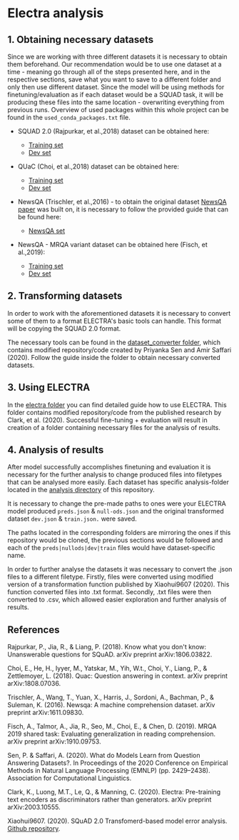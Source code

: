 # Electra analysis

## 1. Obtaining necessary datasets
Since we are working with three different datasets it is necessary to obtain them beforehand.  Our recommendation would be to use one dataset at a time - meaning go through all of the steps presented here, and in the respective sections, save what you want to save to a different folder and only then use different dataset. Since the model will be using methods for finetuning/evaluation as if each dataset would be a SQUAD task, it will be producing these files into the same location - overwriting everything from previous runs. Overview of used packages within this whole project can be found in the `used_conda_packages.txt` file.

* SQUAD 2.0 (Rajpurkar, et al.,2018) dataset can be obtained here:
  * [Training set](https://rajpurkar.github.io/SQuAD-explorer/dataset/train-v2.0.json)
  * [Dev set](https://rajpurkar.github.io/SQuAD-explorer/dataset/dev-v2.0.json)
 
* QUaC (Choi, et al.,2018) dataset can be obtained here:
  * [Training set](https://s3.amazonaws.com/my89public/quac/train_v0.2.json)
  * [Dev set](https://s3.amazonaws.com/my89public/quac/val_v0.2.json)

* NewsQA (Trischler, et al.,2016) - to obtain the original dataset [NewsQA paper](https://arxiv.org/pdf/1611.09830) was built on, it is necessary to follow the provided guide that can be found here:
  * [NewsQA set](https://github.com/Maluuba/newsqa)
 
* NewsQA - MRQA variant dataset can be obtained here (Fisch, et al.,2019):
  * [Training set](https://s3.us-east-2.amazonaws.com/mrqa/release/v2/train/NewsQA.jsonl.gz)
  * [Dev set](https://s3.us-east-2.amazonaws.com/mrqa/release/v2/dev/NewsQA.jsonl.gz)

## 2. Transforming datasets

In order to work with the aforementioned datasets it is necessary to convert some of them to a format ELECTRA's basic tools can handle.  This format will be copying the SQUAD 2.0 format.  
  
The necessary tools can be found in the [dataset_converter folder](https://github.com/TheHaymitch/Electra_analysis/tree/main/dataset_converter), which contains modified repository/code created by Priyanka Sen and Amir Saffari (2020). Follow the guide inside the folder to obtain necessary converted datasets.  

 ## 3. Using ELECTRA
 In the [electra folder](https://github.com/TheHaymitch/Electra_analysis/tree/main/electra) you can find detailed guide how to use ELECTRA. This folder contains modified repository/code from the published research by Clark, et al. (2020). Successful fine-tuning + evaluation will result in creation of a folder containing necessary files for the analysis of results.  
 
 ## 4. Analysis of results
 
 After model successfully accomplishes finetuning and evaluation it is necessary for the further analysis to change produced files into filetypes that can be analysed more easily. Each dataset has specific analysis-folder located in the [analysis directory](https://github.com/TheHaymitch/Electra_analysis/tree/main/analysis) of this repository. 
   
 It is necessary to change the pre-made paths to ones were your ELECTRA model produced `preds.json` & `null-ods.json` and the original transformed dataset `dev.json` & `train.json.` were saved.  
   
 The paths located in the corresponding folders are mirroring the ones if this repository would be cloned, the previous sections would be followed and each of the `preds|nullods|dev|train` files would have dataset-specific name.
   
In order to further analyse the datasets it was necessary to convert the .json files to a different filetype. Firstly, files were converted using modified version of a transformation function published by Xiaohui9607 (2020). This function converted files into .txt format. Secondly, .txt files were then converted to .csv, which allowed easier exploration and further analysis of results. 
 
 

 
 
 
 
## References  
  
Rajpurkar, P., Jia, R., & Liang, P. (2018). Know what you don't know: Unanswerable questions for SQuAD. arXiv preprint arXiv:1806.03822.

Choi, E., He, H., Iyyer, M., Yatskar, M., Yih, W.t., Choi, Y., Liang, P., & Zettlemoyer, L. (2018). Quac: Question answering in context. arXiv preprint arXiv:1808.07036.  

Trischler, A., Wang, T., Yuan, X., Harris, J., Sordoni, A., Bachman, P., & Suleman, K. (2016). Newsqa: A machine comprehension dataset. arXiv preprint arXiv:1611.09830.  

Fisch, A., Talmor, A., Jia, R., Seo, M., Choi, E., & Chen, D. (2019). MRQA 2019 shared task: Evaluating generalization in reading comprehension. arXiv preprint arXiv:1910.09753.
  
Sen, P. & Saffari, A.  (2020). What do Models Learn from Question Answering Datasets?. In Proceedings of the 2020 Conference on Empirical Methods in Natural Language Processing (EMNLP) (pp. 2429–2438). Association for Computational Linguistics.  

Clark, K., Luong, M.T., Le, Q., & Manning, C. (2020). Electra: Pre-training text encoders as discriminators rather than generators. arXiv preprint arXiv:2003.10555.

Xiaohui9607. (2020). SQuAD 2.0 Transfomerd-based model error analysis. [Github repository](https://bit.ly/2RjXlWH).



